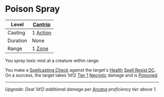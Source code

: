 # Poison Spray

| Level    | [Cantrip]({Cantrips}.md)                            |
| -------- | --------------------------------------------------------------------- |
| Casting  | 1 [Action](../../../../Game%20Procedures/Core%20Procedures/Action.md) |
| Duration | None                                                                  |
| Range    | 1 [Zone](../../../../Game%20Procedures/Core%20Procedures/Zone.md)     |

You spray toxic mist at a creature within range.

You make a [Spellcasting Check](../../../Spellcasting/Spellcasting%20Check.md) against the target's [Health](../../../../Player%20Characters/Attributes/Health.md) [Spell Resist DC](../../../Spellcasting/Spell%20Resist%20DC.md). On a success, the target takes 1d12 [Tier 1](../../../../Game%20Procedures/Combat/Damage/Damage%20Tiers/Tier%201.md) [Necrotic](../../../../Game%20Procedures/Combat/Damage/Damage%20Types/Necrotic.md) damage and is [Poisoned](../../../../Game%20Procedures/Conditions/Poisoned.md).

---
*Upgrade: Deal 1d12 additional damage per [Arcana](../../../../Player%20Characters/Skills/Primary%20Skills/Arcana.md) proficiency tier above 1.*
